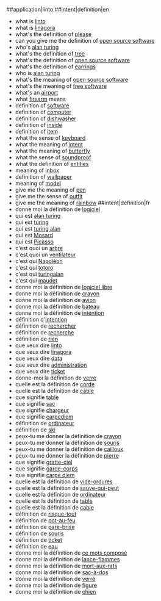 ##application|linto
##intent|definition|en
- what is [linto](objet)
- what is [linagora](objet)
- what's the definition of [please](objet)
- can you give me the definition of [open source software](objet)
- who's [alan turing](objet)
- what's the definition of [tree](objet)
- what's the definition of [open source software](objet)
- what's the definition of [earrings](objet)
- who is [alan turing](objet)
- what's the meaning of [open source software](objet)
- what's the meaning of [free software](objet)
- what's an [airport](objet)
- what [firearm](objet) means
- definition of [software](objet)
- definition of [computer](objet)
- definition of [dishwasher](objet)
- definition of [inside](objet)
- definition of [item](objet)
- what the sense of [keyboard](objet)
- what the meaning of [intent](objet)
- what the meaning of [butterfly](objet)
- what the sense of [soundproof](objet)
- what the definition of [entities](objet)
- meaning of [inbox](objet)
- definition of [wallpaper](objet)
- meaning of [model](objet)
- give me the meaning of [pen](objet)
- give me the sense of [outfit](objet)
- give me the meaning of [rainbow](objet)
##intent|definition|fr
- donne moi la définition de [logiciel](objet)
- qui est [alan turing](objet)
- qui est [turing](objet)
- qui est [turing alan](objet)
- qui est [Mosard](objet)
- qui est [Picasso](objet)
- c'est quoi un [arbre](objet)
- c'est quoi un [ventilateur](objet)
- c'est qui [Napoléon](objet)
- c'est qui [totoro](objet)
- c'est qui [turingalan](objet)
- c'est qui [maudet](objet)
- donne moi la définition de [logiciel libre](objet)
- donne moi la définition de [crayon](objet)
- donne moi la définition de [avion](objet)
- donne moi la définition de [bateau](objet)
- donne moi la définition de [intention](objet)
- définition d'[intention](objet)
- définition de [rechercher](objet)
- définition de [recherche](objet)
- définition de [rien](objet)
- que veux dire [linto](objet)
- que veux dire [linagora](objet)
- que veux dire [data](objet)
- que veux dire [administration](objet)
- que veux dire [ticket](objet)
- donne-moi la définition de [verre](objet)
- quelle est la définition de [corde](objet)
- quelle est la définition de [câble](objet)
- que signifie [table](objet)
- que signifie [sac](objet)
- que signifie [chargeur](objet)
- que signifie [carpediem](objet)
- définition de [ordinateur](objet)
- définition de [ski](objet)
- peux-tu me donner la définition de [crayon](objet)
- peux-tu me donner la définition de [souris](objet)
- peux-tu me donner la définition de [cailloux](objet)
- peux-tu me donner la définition de [pierre](objet)
- que signifie [gratte-ciel](objet)
- que signifie [garde-corps](objet)
- que signifie [carpe diem](objet)
- quelle est la définition de [vide-ordures](objet)
- quelle est la définition de [sauve-qui-peut](objet)
- quelle est la définition de [ordinateur](objet)
- quelle est la définition de [table](objet)
- quelle est la définition de [cable](objet)
- définition de [risque-tout](objet)
- définition de [pot-au-feu](objet)
- définition de [pare-brise](objet)
- définition de [souris](objet)
- définition de [ticket](objet)
- définition de [eau](objet)
- donne moi la définition de [ce mots composé](objet)
- donne moi la définition de [lance-flammes](objet)
- donne moi la définition de [mort-aux-rats](objet)
- donne moi la définition de [sac-à-dos](objet)
- donne moi la définition de [verre](objet)
- donne moi la définition de [figure](objet)
- donne moi la définition de [chien](objet)